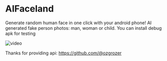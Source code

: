 # AIFaceland
Generate random human face in one click with your android phone! AI generated fake person photos: man, woman or child.
You can install debug apk for testing

![video](https://user-images.githubusercontent.com/61436105/200127392-aa07df0a-8bae-43c4-8c6e-ea0455f950d6.gif)

Thanks for providing api: https://github.com/@ozgrozer
